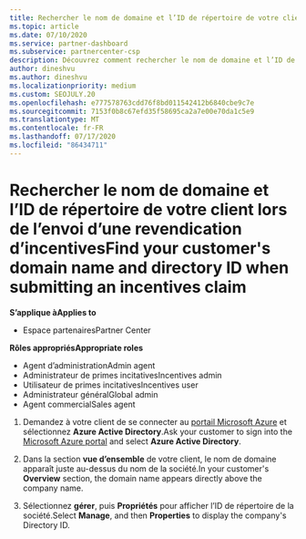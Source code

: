 ```yaml
---
title: Rechercher le nom de domaine et l’ID de répertoire de votre client
ms.topic: article
ms.date: 07/10/2020
ms.service: partner-dashboard
ms.subservice: partnercenter-csp
description: Découvrez comment rechercher le nom de domaine et l’ID de répertoire de votre client lors de la soumission d’une revendication.
author: dineshvu
ms.author: dineshvu
ms.localizationpriority: medium
ms.custom: SEOJULY.20
ms.openlocfilehash: e777578763cdd76f8bd011542412b6840cbe9c7e
ms.sourcegitcommit: 7153f0b8c67efd35f58695ca2a7e00e70da1c5e9
ms.translationtype: MT
ms.contentlocale: fr-FR
ms.lasthandoff: 07/17/2020
ms.locfileid: "86434711"
---
```

# <a name="find-your-customers-domain-name-and-directory-id-when-submitting-an-incentives-claim"></a><span data-ttu-id="8bfb8-103">Rechercher le nom de domaine et l’ID de répertoire de votre client lors de l’envoi d’une revendication d’incentives</span><span class="sxs-lookup"><span data-stu-id="8bfb8-103">Find your customer's domain name and directory ID when submitting an incentives claim</span></span>

<span data-ttu-id="8bfb8-104">**S’applique à**</span><span class="sxs-lookup"><span data-stu-id="8bfb8-104">**Applies to**</span></span>

- <span data-ttu-id="8bfb8-105">Espace partenaires</span><span class="sxs-lookup"><span data-stu-id="8bfb8-105">Partner Center</span></span>

<span data-ttu-id="8bfb8-106">**Rôles appropriés**</span><span class="sxs-lookup"><span data-stu-id="8bfb8-106">**Appropriate roles**</span></span>

- <span data-ttu-id="8bfb8-107">Agent d’administration</span><span class="sxs-lookup"><span data-stu-id="8bfb8-107">Admin agent</span></span>
- <span data-ttu-id="8bfb8-108">Administrateur de primes incitatives</span><span class="sxs-lookup"><span data-stu-id="8bfb8-108">Incentives admin</span></span>
- <span data-ttu-id="8bfb8-109">Utilisateur de primes incitatives</span><span class="sxs-lookup"><span data-stu-id="8bfb8-109">Incentives user</span></span>
- <span data-ttu-id="8bfb8-110">Administrateur général</span><span class="sxs-lookup"><span data-stu-id="8bfb8-110">Global admin</span></span>
- <span data-ttu-id="8bfb8-111">Agent commercial</span><span class="sxs-lookup"><span data-stu-id="8bfb8-111">Sales agent</span></span>

1. <span data-ttu-id="8bfb8-112">Demandez à votre client de se connecter au [portail Microsoft Azure](https://portal.azure.com/#home) et sélectionnez **Azure Active Directory**.</span><span class="sxs-lookup"><span data-stu-id="8bfb8-112">Ask your customer to sign into the [Microsoft Azure portal](https://portal.azure.com/#home) and select **Azure Active Directory**.</span></span>

2. <span data-ttu-id="8bfb8-113">Dans la section **vue d’ensemble** de votre client, le nom de domaine apparaît juste au-dessus du nom de la société.</span><span class="sxs-lookup"><span data-stu-id="8bfb8-113">In your customer's **Overview** section, the domain name appears directly above the company name.</span></span>  

3. <span data-ttu-id="8bfb8-114">Sélectionnez **gérer**, puis **Propriétés** pour afficher l’ID de répertoire de la société.</span><span class="sxs-lookup"><span data-stu-id="8bfb8-114">Select **Manage**, and then **Properties** to display the company's Directory ID.</span></span>
